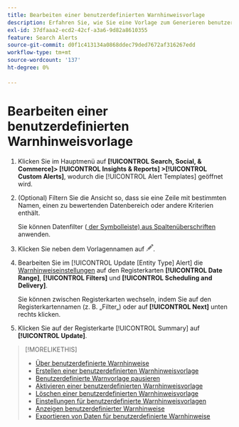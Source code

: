 ```yaml
---
title: Bearbeiten einer benutzerdefinierten Warnhinweisvorlage
description: Erfahren Sie, wie Sie eine Vorlage zum Generieren benutzerdefinierter Warnhinweise bearbeiten.
exl-id: 37dfaaa2-ecd2-42cf-a3a6-9d82a8610355
feature: Search Alerts
source-git-commit: d0f1c413134a0868ddec79ded7672af316267edd
workflow-type: tm+mt
source-wordcount: '137'
ht-degree: 0%

---
```


# Bearbeiten einer benutzerdefinierten Warnhinweisvorlage

1. Klicken Sie im Hauptmenü auf **[!UICONTROL Search, Social, & Commerce]> [!UICONTROL Insights & Reports] >[!UICONTROL Custom Alerts]**, wodurch die [!UICONTROL Alert Templates] geöffnet wird.

1. (Optional) Filtern Sie die Ansicht so, dass sie eine Zeile mit bestimmten Namen, einen zu bewertenden Datenbereich oder andere Kriterien enthält.

   Sie können Datenfilter ([ der Symbolleiste) ](/help/search-social-commerce/common-tasks/data-views/ad-hoc-settings/column-filter-apply-from-toolbar.md) [aus Spaltenüberschriften](/help/search-social-commerce/common-tasks/data-views/ad-hoc-settings/column-filter-apply-from-column-heading.md) anwenden.

1. Klicken Sie neben dem Vorlagennamen auf ![Bearbeiten](/help/search-social-commerce/assets/edit.png "Bearbeiten").

1. Bearbeiten Sie im [!UICONTROL Update \[Entity Type\] Alert] die [Warnhinweiseinstellungen](alert-template-settings.md) auf den Registerkarten **[!UICONTROL Date Range]**, **[!UICONTROL Filters]** und **[!UICONTROL Scheduling and Delivery]**.

   Sie können zwischen Registerkarten wechseln, indem Sie auf den Registerkartennamen (z. B. „Filter„) oder auf **[!UICONTROL Next]** unten rechts klicken.

1. Klicken Sie auf der Registerkarte [!UICONTROL Summary] auf **[!UICONTROL Update]**.

>[!MORELIKETHIS]
>
>* [Über benutzerdefinierte Warnhinweise](alert-about.md)
>* [Erstellen einer benutzerdefinierten Warnhinweisvorlage](alert-template-create.md)
>* [Benutzerdefinierte Warnvorlage pausieren](alert-template-pause.md)
>* [Aktivieren einer benutzerdefinierten Warnhinweisvorlage](alert-template-activate.md)
>* [Löschen einer benutzerdefinierten Warnhinweisvorlage](alert-template-delete.md)
>* [Einstellungen für benutzerdefinierte Warnhinweisvorlagen](alert-template-settings.md)
>* [Anzeigen benutzerdefinierter Warnhinweise](alert-view.md)
>* [Exportieren von Daten für benutzerdefinierte Warnhinweise](alert-export-data.md)
